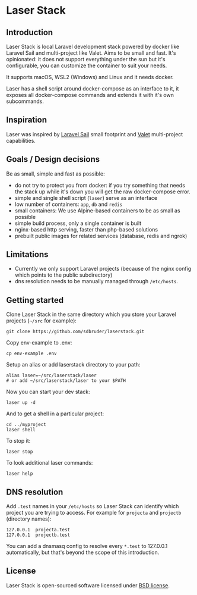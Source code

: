 # Laser Stack

## Introduction

Laser Stack is local Laravel development stack powered by docker like Laravel
Sail and multi-project like Valet. Aims to be small and fast. It's opinionated:
it does not support everything under the sun but it's configurable, you can
customize the container to suit your needs.

It supports macOS, WSL2 (Windows) and Linux and it needs docker.

Laser has a shell script around docker-compose as an interface to it, it exposes
all docker-compose commands and extends it with it's own subcommands.

## Inspiration

Laser was inspired by [Laravel Sail](https://laravel.com/docs/8.x/sail) small footprint and [Valet](https://laravel.com/docs/8.x/valet)
multi-project capabilities.

## Goals / Design decisions

Be as small, simple and fast as possible:

- do not try to protect you from docker: if you try something that needs the stack up while it's down you will get the raw docker-compose error.
- simple and single shell script (`laser`) serve as an interface
- low number of containers: `app`, `db` and `redis`
- small containers: We use Alpine-based containers to be as small as possible
- simple build process, only a single container is built
- nginx-based http serving, faster than php-based solutions
- prebuilt public images for related services (database, redis and ngrok)

## Limitations

- Currently we only support Laravel projects (because of the nginx config which points to the public subdirectory)
- dns resolution needs to be manually managed through `/etc/hosts`.

## Getting started

Clone Laser Stack in the same directory which you store your Laravel projects (`~/src` for example):
```
git clone https://github.com/sdbruder/laserstack.git
```
Copy env-example to .env:
```
cp env-example .env
```
Setup an alias or add laserstack directory to your path:
```
alias laser=~/src/laserstack/laser
# or add ~/src/laserstack/laser to your $PATH
```
Now you can start your dev stack:
```
laser up -d
```
And to get a shell in a particular project:
```
cd ../myproject
laser shell
```
To stop it:
```
laser stop
```
To look additional laser commands:
```
laser help
```

## DNS resolution

Add `.test` names in your `/etc/hosts` so Laser Stack can identify which project you are trying to access. For example for `projecta` and `projectb` (directory names):
```
127.0.0.1  projecta.test
127.0.0.1  projectb.test
```
You can add a dnsmasq config to resolve every `*.test` to 127.0.0.1 automatically, but that's beyond the scope of this introduction.

## License

 Laser Stack is open-sourced software licensed under [BSD license](LICENSE.md).
